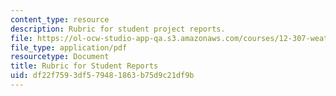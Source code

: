 ```yaml
---
content_type: resource
description: Rubric for student project reports.
file: https://ol-ocw-studio-app-qa.s3.amazonaws.com/courses/12-307-weather-and-climate-laboratory-spring-2009/df22f7593df579481863b75d9c21df9b_report_rubric.pdf
file_type: application/pdf
resourcetype: Document
title: Rubric for Student Reports
uid: df22f759-3df5-7948-1863-b75d9c21df9b
---
```

